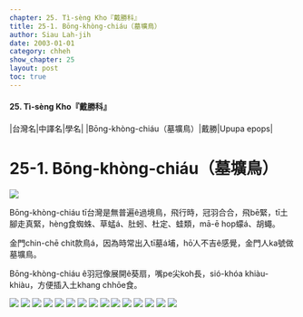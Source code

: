 ```yaml
---
chapter: 25. Tì-sèng Kho『戴勝科』
title: 25-1. Bōng-khòng-chiáu（墓壙鳥）
author: Siau Lah-jih
date: 2003-01-01
category: chheh
show_chapter: 25
layout: post
toc: true
---
```


#### 25. Tì-sèng Kho『戴勝科』


|台灣名|中譯名|學名|
|Bōng-khòng-chiáu（墓壙鳥）|戴勝|Upupa epops|


# 25-1. Bōng-khòng-chiáu（墓壙鳥）

![](../too5/25/25-1-6.Bōng-khòng-chiáu.jpg)


Bōng-khòng-chiáu tī台灣是無普遍ê過境鳥，飛行時，冠羽合合，飛bē緊，tī土腳走真緊，hèng食蜘蛛、草蜢á、肚蚓、杜定、蛙類，mā-ē hop蠓á、胡蠅。

金門chin-chē chit款鳥á，因為時常出入tī墓á埔，hō͘人不吉ê感覺，金門人ka號做墓壙鳥。

Bōng-khòng-chiáu ê羽冠像展開ê葵扇，嘴pe尖koh長，sió-khóa khiàu-khiàu，方便插入土khang chhōe食。



![](../too5/25/25-1-7.Bōng-khòng-chiáu.jpg)
![](../too5/25/25-1-4.Bōng-khòng-chiáu.jpg)
![](../too5/25/25-1-3.Bōng-khòng-chiáu.jpg)
![](../too5/25/25-1-1.Bōng-khòng-chiáu.jpg)
![](../too5/25/25-1-2.Bōng-khòng-chiáu.jpg)
![](../too5/25/25-1-5.Bōng-khòng-chiáu.jpg)
![](../too5/25/25-1-8.Bōng-khòng-chiáu.jpg)
![](../too5/25/25-1-9.Bōng-khòng-chiáu.jpg)
![](../too5/25/25-1-10.Bōng-khòng-chiáu.jpg)
![](../too5/25/25-1-11.Bōng-khòng-chiáu.jpg)
![](../too5/25/25-1-12.Bōng-khòng-chiáu.jpg)
![](../too5/25/25-1-13.Bōng-khòng-chiáu.jpg)
![](../too5/25/25-1-14.Bōng-khòng-chiáu.jpg)
![](../too5/25/25-1-15.Bōng-khòng-chiáu.jpg)
![](../too5/25/25-1-16.Bōng-khòng-chiáu.jpg)

